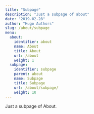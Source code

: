 ```yaml
---
title: "Subpage"
description: "Just a subpage of about"
date: "2019-02-28"
author: "Hugo Authors"
slug: /about/subpage
menu:
  about:
    identifier: about
    name: About
    title: About
    url: /about
    weight: 1
  subpage:
    identifier: subpage
    parent: about
    name: Subpage
    title: Subpage
    url: /about/subpage/
    weight: 10
---
```


Just a subpage of About.
